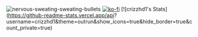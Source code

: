 ![nervous-sweating-sweating-bullets](https://github.com/crizzhd1/crizzhd1/assets/61610761/a33f0443-1131-4929-b970-5bc5074284a6)  [![ko-fi](https://ko-fi.com/img/githubbutton_sm.svg)](https://ko-fi.com/P5P3DQUDH) [![crizzhd1's Stats](https://github-readme-stats.vercel.app/api? username=crizzhd1&theme=outrun&show_icons=true&hide_border=true&count_private=true)





